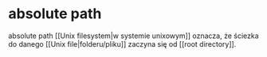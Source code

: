# absolute path
absolute path [[Unix filesystem|w systemie unixowym]] oznacza, że ściezka do danego [[Unix file|folderu/pliku]] zaczyna się od [[root directory]].
